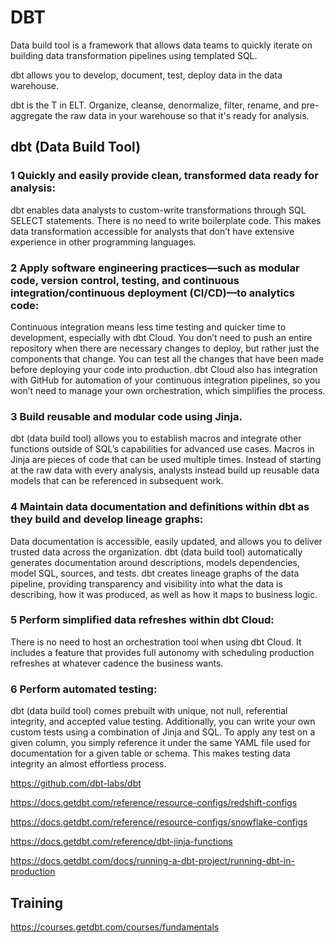 # DBT 

Data build tool is a framework that allows data teams to quickly iterate on building data transformation pipelines using templated SQL.

dbt allows you to develop, document, test, deploy data in the data warehouse.

dbt is the T in ELT. Organize, cleanse, denormalize, filter, rename, and pre-aggregate the raw data in your warehouse so that it's ready for analysis.

## dbt (Data Build Tool)
### 1 Quickly and easily provide clean, transformed data ready for analysis:
dbt enables data analysts to custom-write transformations through SQL SELECT statements. There is no need to write boilerplate code. This makes data transformation accessible for analysts that don’t have extensive experience in other programming languages.

### 2 Apply software engineering practices—such as modular code, version control, testing, and continuous integration/continuous deployment (CI/CD)—to analytics code: 
Continuous integration means less time testing and quicker time to development, especially with dbt Cloud. You don’t need to push an entire repository when there are necessary changes to deploy, but rather just the components that change. You can test all the changes that have been made before deploying your code into production. dbt Cloud also has integration with GitHub for automation of your continuous integration pipelines, so you won’t need to manage your own orchestration, which simplifies the process.

### 3 Build reusable and modular code using Jinja. 
dbt (data build tool) allows you to establish macros and integrate other functions outside of SQL’s capabilities for advanced use cases. Macros in Jinja are pieces of code that can be used multiple times. Instead of starting at the raw data with every analysis, analysts instead build up reusable data models that can be referenced in subsequent work.

### 4 Maintain data documentation and definitions within dbt as they build and develop lineage graphs:
Data documentation is accessible, easily updated, and allows you to deliver trusted data across the organization. dbt (data build tool) automatically generates documentation around descriptions, models dependencies, model SQL, sources, and tests. dbt creates lineage graphs of the data pipeline, providing transparency and visibility into what the data is describing, how it was produced, as well as how it maps to business logic.

### 5 Perform simplified data refreshes within dbt Cloud:
There is no need to host an orchestration tool when using dbt Cloud. It includes a feature that provides full autonomy with scheduling production refreshes at whatever cadence the business wants.

### 6 Perform automated testing:
dbt (data build tool) comes prebuilt with unique, not null, referential integrity, and accepted value testing. Additionally, you can write your own custom tests using a combination of Jinja and SQL. To apply any test on a given column, you simply reference it under the same YAML file used for documentation for a given table or schema. This makes testing data integrity an almost effortless process.

https://github.com/dbt-labs/dbt

https://docs.getdbt.com/reference/resource-configs/redshift-configs

https://docs.getdbt.com/reference/resource-configs/snowflake-configs

https://docs.getdbt.com/reference/dbt-jinja-functions

https://docs.getdbt.com/docs/running-a-dbt-project/running-dbt-in-production


## Training

https://courses.getdbt.com/courses/fundamentals

